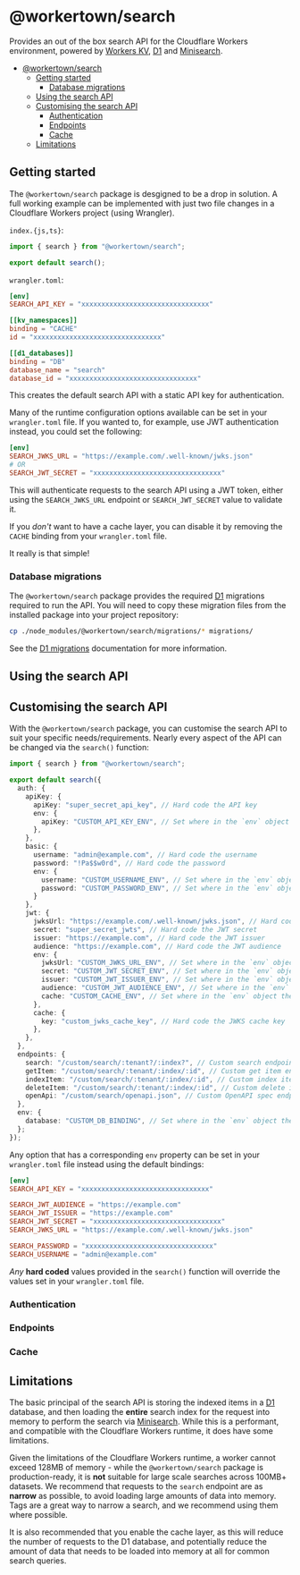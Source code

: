 # @workertown/search

Provides an out of the box search API for the Cloudflare Workers environment,
powered by [Workers KV](), [D1]() and [Minisearch]().

- [@workertown/search](#workertownsearch)
  - [Getting started](#getting-started)
    - [Database migrations](#database-migrations)
  - [Using the search API](#using-the-search-api)
  - [Customising the search API](#customising-the-search-api)
    - [Authentication](#authentication)
    - [Endpoints](#endpoints)
    - [Cache](#cache)
  - [Limitations](#limitations)

## Getting started

The `@workertown/search` package is desgigned to be a drop in solution. A full
working example can be implemented with just two file changes in a Cloudflare
Workers project (using Wrangler).

`index.{js,ts}`:

```ts
import { search } from "@workertown/search";

export default search();
```

`wrangler.toml`:

```toml
[env]
SEARCH_API_KEY = "xxxxxxxxxxxxxxxxxxxxxxxxxxxxxxxx"

[[kv_namespaces]]
binding = "CACHE"
id = "xxxxxxxxxxxxxxxxxxxxxxxxxxxxxxxx"

[[d1_databases]]
binding = "DB"
database_name = "search"
database_id = "xxxxxxxxxxxxxxxxxxxxxxxxxxxxxxxx"
```

This creates the default search API with a static API key for authentication.

Many of the runtime configuration options available can be set in your
`wrangler.toml` file. If you wanted to, for example, use JWT authentication
instead, you could set the following:

```toml
[env]
SEARCH_JWKS_URL = "https://example.com/.well-known/jwks.json"
# OR
SEARCH_JWT_SECRET = "xxxxxxxxxxxxxxxxxxxxxxxxxxxxxxxx"
```

This will authenticate requests to the search API using a JWT token, either
using the `SEARCH_JWKS_URL` endpoint or `SEARCH_JWT_SECRET` value to validate
it.

If you _don't_ want to have a cache layer, you can disable it by removing the
`CACHE` binding from your `wrangler.toml` file.

It really is that simple!

### Database migrations

The `@workertown/search` package provides the required [D1]() migrations
required to run the API. You will need to copy these migration files from the
installed package into your project repository:

```sh
cp ./node_modules/@workertown/search/migrations/* migrations/
```

See the [D1 migrations]() documentation for more information.

## Using the search API

## Customising the search API

With the `@workertown/search` package, you can customise the search API to suit
your specific needs/requirements. Nearly every aspect of the API can be changed
via the `search()` function:

```ts
import { search } from "@workertown/search";

export default search({
  auth: {
    apiKey: {
      apiKey: "super_secret_api_key", // Hard code the API key
      env: {
        apiKey: "CUSTOM_API_KEY_ENV", // Set where in the `env` object the API key is stored
      },
    },
    basic: {
      username: "admin@example.com", // Hard code the username
      password: "!Pa$$w0rd", // Hard code the password
      env: {
        username: "CUSTOM_USERNAME_ENV", // Set where in the `env` object the username is stored
        password: "CUSTOM_PASSWORD_ENV", // Set where in the `env` object the password is stored
      }
    },
    jwt: {
      jwksUrl: "https://example.com/.well-known/jwks.json", // Hard code the JWKS URL
      secret: "super_secret_jwts", // Hard code the JWT secret
      issuer: "https://example.com", // Hard code the JWT issuer
      audience: "https://example.com", // Hard code the JWT audience
      env: {
        jwksUrl: "CUSTOM_JWKS_URL_ENV", // Set where in the `env` object the JWKS URL is stored
        secret: "CUSTOM_JWT_SECRET_ENV", // Set where in the `env` object the JWT secret is stored
        issuer: "CUSTOM_JWT_ISSUER_ENV", // Set where in the `env` object the JWT issuer is stored
        audience: "CUSTOM_JWT_AUDIENCE_ENV", // Set where in the `env` object the JWT audience is stored
        cache: "CUSTOM_CACHE_ENV", // Set where in the `env` object the JWKS cache key is stored
      },
      cache: {
        key: "custom_jwks_cache_key", // Hard code the JWKS cache key
      },
    },
  },
  endpoints: {
    search: "/custom/search/:tenant?/:index?", // Custom search endpoint
    getItem: "/custom/search/:tenant/:index/:id", // Custom get item endpoint
    indexItem: "/custom/search/:tenant/:index/:id", // Custom index item endpoint
    deleteItem: "/custom/search/:tenant/:index/:id", // Custom delete item endpoint
    openApi: "/custom/search/openapi.json", // Custom OpenAPI spec endpoint
  },
  env: {
    database: "CUSTOM_DB_BINDING", // Set where in the `env` object the D1 binding is stored
  };
});
```

Any option that has a corresponding `env` property can be set in your
`wrangler.toml` file instead using the default bindings:

```toml
[env]
SEARCH_API_KEY = "xxxxxxxxxxxxxxxxxxxxxxxxxxxxxxxx"

SEARCH_JWT_AUDIENCE = "https://example.com"
SEARCH_JWT_ISSUER = "https://example.com"
SEARCH_JWT_SECRET = "xxxxxxxxxxxxxxxxxxxxxxxxxxxxxxxx"
SEARCH_JWKS_URL = "https://example.com/.well-known/jwks.json"

SEARCH_PASSWORD = "xxxxxxxxxxxxxxxxxxxxxxxxxxxxxxxx"
SEARCH_USERNAME = "admin@example.com"
```

_Any_ **hard coded** values provided in the `search()` function will override
the values set in your `wrangler.toml` file.

### Authentication

### Endpoints

### Cache

## Limitations

The basic principal of the search API is storing the indexed items in a [D1]()
database, and then loading the **entire** search index for the request into
memory to perform the search via [Minisearch](). While this is a performant, and
compatible with the Cloudflare Workers runtime, it does have some limitations.

Given the limitations of the Cloudflare Workers runtime, a worker cannot exceed
128MB of memory - while the `@workertown/search` package is production-ready, it
is **not** suitable for large scale searches across 100MB+ datasets. We
recommend that requests to the `search` endpoint are as **narrow** as possible,
to avoid loading large amounts of data into memory. Tags are a great way to
narrow a search, and we recommend using them where possible.

It is also recommended that you enable the cache layer, as this will reduce the
number of requests to the D1 database, and potentially reduce the amount of data
that needs to be loaded into memory at all for common search queries.
